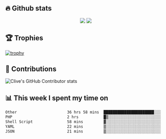 ## &#128293; Github stats

<!-- GitHub Readme Streak Stats - https://github.com/DenverCoder1/github-readme-streak-stats -->
<p align="center">

<picture>
  <source 
    srcset="https://github-readme-stats.vercel.app/api?username=clivewalkden&count_private=true&show_icons=true&theme=darcula"
    media="(prefers-color-scheme: dark)"
  />
  <source
    srcset="https://github-readme-stats.vercel.app/api?username=clivewalkden&count_private=true&show_icons=true&theme=calm"
    media="(prefers-color-scheme: light), (prefers-color-scheme: no-preference)"
  />
  <img src="https://github-readme-stats.vercel.app/api?username=clivewalkden&count_private=true&show_icons=true&theme=darcula" />
</picture>

<a href="https://git.io/streak-stats" target="_blank">
  <img src="http://github-readme-streak-stats.herokuapp.com?user=clivewalkden&theme=darcula&date_format=j%20M%5B%20Y%5D" />
</a>

</p>

## &#127942; Trophies
[![trophy](https://github-profile-trophy.vercel.app/?username=clivewalkden&theme=onedark)](https://github.com/clivewalkden/github-profile-trophy)

## &#129309; Contributions
![Clive's GitHub Contributor stats](https://github-contributor-stats.vercel.app/api?username=clivewalkden)

## &#128202; This week I spent my time on
<!--START_SECTION:waka-->

```txt
Other                      36 hrs 58 mins  ██████████████████████░░░   88.59 %
PHP                        2 hrs           █▒░░░░░░░░░░░░░░░░░░░░░░░   04.81 %
Shell Script               58 mins         ▓░░░░░░░░░░░░░░░░░░░░░░░░   02.32 %
YAML                       22 mins         ▒░░░░░░░░░░░░░░░░░░░░░░░░   00.91 %
JSON                       21 mins         ▒░░░░░░░░░░░░░░░░░░░░░░░░   00.87 %
```

<!--END_SECTION:waka-->
